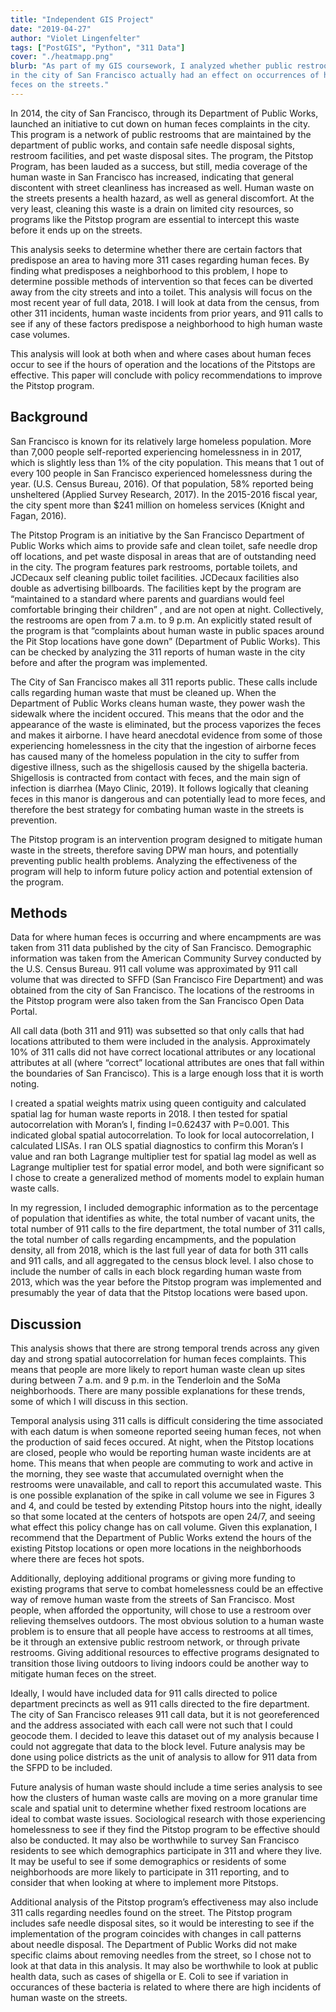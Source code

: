 ```yaml
---
title: "Independent GIS Project"
date: "2019-04-27"
author: "Violet Lingenfelter"
tags: ["PostGIS", "Python", "311 Data"]
cover: "./heatmapp.png"
blurb: "As part of my GIS coursework, I analyzed whether public restrooms installed
in the city of San Francisco actually had an effect on occurrences of human
feces on the streets."
---
```


In 2014, the city of San Francisco, through its Department of Public Works, launched an initiative to cut down on human feces complaints in the city. This program is a network of public restrooms that are maintained by the department of public works, and contain safe needle disposal sights, restroom facilities, and pet waste disposal sites. The program, the Pitstop Program, has been lauded as a success, but still, media coverage of the human waste in San Francisco has increased, indicating that general discontent with street cleanliness has increased as well. Human waste on the streets presents a health hazard, as well as general discomfort. At the very least, cleaning this waste is a drain on limited city resources, so programs like the Pitstop program are essential to intercept this waste before it ends up on the streets.


This analysis seeks to determine whether there are certain factors that predispose an area to having more 311 cases regarding human feces. By finding what predisposes a neighborhood to this problem, I hope to determine possible methods of intervention so that feces can be diverted away from the city streets and into a toilet. This analysis will focus on the most recent year of full data, 2018. I will look at data from the census, from other 311 incidents, human waste incidents from prior years, and 911 calls to see if any of these factors predispose a neighborhood to high human waste case volumes.


This analysis will look at both when and where cases about human feces occur to see if the hours of operation and the locations of the Pitstops are effective. This paper will conclude with policy recommendations to improve the Pitstop program.

## Background

San Francisco is known for its relatively large homeless population. More than 7,000 people self-reported experiencing homelessness in in 2017, which is slightly less than 1% of the city population. This means that 1 out of every 100 people in San Francisco experienced homelessness during the year. (U.S. Census Bureau, 2016). Of that population, 58% reported being unsheltered (Applied Survey Research, 2017). In the 2015-2016 fiscal year, the city spent more than $241 million on homeless services (Knight and Fagan, 2016).


The Pitstop Program is an initiative by the San Francisco Department of Public Works which aims to provide safe and clean toilet, safe needle drop off locations, and pet waste disposal in areas that are of outstanding need in the city. The program features park restrooms, portable toilets, and JCDecaux self cleaning public toilet facilities. JCDecaux facilities also double as advertising billboards. The facilities kept by the program are “maintained to a standard where parents and guardians would feel comfortable bringing their children” , and are not open at night. Collectively, the restrooms are open from 7 a.m. to 9 p.m. An explicitly stated result of the program is that “complaints about human waste in public spaces around the Pit Stop locations have gone down” (Department of Public Works). This can be checked by analyzing the 311 reports of human waste in the city before and after the program was implemented.  

The City of San Francisco makes all 311 reports public. These calls include calls regarding human waste that must be cleaned up. When the Department of Public Works cleans human waste, they power wash the sidewalk where the incident occured. This means that the odor and the appearance of the waste is eliminated, but the process vaporizes the feces and makes it airborne. I have heard anecdotal evidence from some of those experiencing homelessness in the city that the ingestion of airborne feces has caused many of the homeless population in the city to suffer from digestive illness, such as the shigellosis caused by the shigella bacteria. Shigellosis is contracted from contact with feces, and the main sign of infection is diarrhea (Mayo Clinic, 2019).  It follows logically that cleaning feces in this manor is dangerous and can potentially lead to more feces, and therefore the best strategy for combating human waste in the streets is prevention.

The Pitstop program is an intervention program designed to mitigate human waste in the streets, therefore saving DPW man hours, and potentially preventing public health problems. Analyzing the effectiveness of the program will help to inform future policy action and potential extension of the program.

## Methods

Data for where human feces is occurring and where encampments are was taken from 311 data published by the city of San Francisco. Demographic information was taken from the American Community Survey conducted by the U.S. Census Bureau. 911 call volume was approximated by 911 call volume that was directed to SFFD (San Francisco Fire Department) and was obtained from the city of San Francisco. The locations of the restrooms in the Pitstop program were also taken from the San Francisco Open Data Portal.

All call data (both 311 and 911) was subsetted so that only calls that had locations attributed to them were included in the analysis. Approximately 10% of 311 calls did not have correct locational attributes or any locational attributes at all (where “correct” locational attributes are ones that fall within the boundaries of San Francisco). This is a large enough loss that it is worth noting.

I created a spatial weights matrix using queen contiguity and calculated spatial lag for human waste reports in 2018. I then tested for spatial autocorrelation with Moran’s I, finding I=0.62437 with P=0.001. This indicated global spatial autocorrelation. To look for local autocorrelation, I calculated LISAs.  I ran OLS spatial diagnostics to confirm this Moran’s I value and ran both Lagrange multiplier test for spatial lag model as well as Lagrange multiplier test for spatial error model, and both were significant so I chose to create a generalized method of moments model to explain human waste calls.

In my regression, I included demographic information as to the percentage of population that identifies as white, the total number of vacant units, the total number of 911 calls to the fire department, the total number of 311 calls, the total number of calls regarding encampments, and the population density, all from 2018, which is the last full year of data for both 311 calls and 911 calls, and all aggregated to the census block level. I also chose to include the number of calls in each block regarding human waste from 2013, which was the year before the Pitstop program was implemented and presumably the year of data that the Pitstop locations were based upon.

## Discussion

This analysis shows that there are strong temporal trends across any given day and strong spatial autocorrelation for human feces complaints. This means that people are more likely to report human waste clean up sites during between 7 a.m. and 9 p.m. in the Tenderloin and the SoMa neighborhoods. There are many possible explanations for these trends, some of which I will discuss in this section.

Temporal analysis using 311 calls is difficult considering the time associated with each datum is when someone reported seeing human feces, not when the production of said feces occured. At night, when the Pitstop locations are closed, people who would be reporting human waste incidents are at home. This means that when people are commuting to work and active in the morning, they see waste that accumulated overnight when the restrooms were unavailable, and call to report this accumulated waste. This is one possible explanation of the spike in call volume we see in Figures 3 and 4, and could be tested by extending Pitstop hours into the night, ideally so that some located at the centers of hotspots are open 24/7, and seeing what effect this policy change has on call volume. Given this explanation, I recommend that the Department of Public Works extend the hours of the existing Pitstop locations or open more locations in the neighborhoods where there are feces hot spots.

Additionally, deploying additional programs or giving more funding to existing programs that serve to combat homelessness could be an effective way of remove human waste from the streets of San Francisco. Most people, when afforded the opportunity, will chose to use a restroom over relieving themselves outdoors. The most obvious solution to a human waste problem is to ensure that all people have access to restrooms at all times, be it through an extensive public restroom network, or through private restrooms. Giving additional resources to effective programs designated to transition those living outdoors to living indoors could be another way to mitigate human feces on the street.

Ideally, I would have included data for 911 calls directed to police department precincts as well as 911 calls directed to the fire department. The city of San Francisco releases 911 call data, but it is not georeferenced and the address associated with each call were not such that I could geocode them. I decided to leave this dataset out of my analysis because I could not aggregate that data to the block level. Future analysis may be done using police districts as the unit of analysis to allow for 911 data from the SFPD to be included.

Future analysis of human waste should include a time series analysis to see how the clusters of human waste calls are moving on a more granular time scale and spatial unit to determine whether fixed restroom locations are ideal to combat waste issues. Sociological research with those experiencing homelessness to see if they find the Pitstop program to be effective should also be conducted. It may also be worthwhile to survey San Francisco residents to see which demographics participate in 311 and where they live. It may be useful to see if some demographics or residents of some neighborhoods are more likely to participate in 311 reporting, and to consider that when looking at where to implement more Pitstops.  

Additional analysis of the Pitstop program’s effectiveness may also include 311 calls regarding needles found on the street. The Pitstop program includes safe needle disposal sites, so it would be interesting to see if the implementation of the program coincides with changes in call patterns about needle disposal. The Department of Public Works did not make specific claims about removing needles from the street, so I chose not to look at that data in this analysis. It may also be worthwhile to look at public health data, such as cases of shigella or E. Coli to see if variation in occurances of these bacteria is related to where there are high incidents of human waste on the streets.
